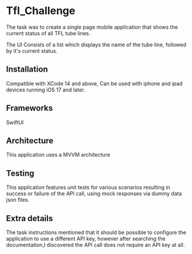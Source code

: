 # Tfl_Challenge
The task was to create a single page mobile application that shows the current status of all TFL tube lines.

The UI Consists of a list which displays the name of the tube line, followed by it's current status.

## Installation ##
Compatible with XCode 14 and above, Can be used with iphone and ipad devices running iOS 17 and later.

## Frameworks ##
SwiftUI

## Architecture ##
This application uses a MVVM architecture

## Testing ##
This application features unit tests for various scenarios resulting in success or failure of the API call, using mock responses via dummy data json files.

## Extra details ##
The task instructions mentioned that it should be possible to configure the application to use a different API key, however after searching the documentation,I discovered the API call does not require an API key at all.






